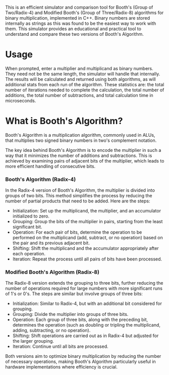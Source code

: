 This is an efficient simulator and comparison tool for Booth's (Group of Two/Radix-4) and Modified Booth's (Group of Three/Radix-8) algorithms for binary multiplication, implemented in C++. Binary numbers are stored internally as strings as this was found to be the easiest way to work with them. This simulator provides an educational and practical tool to understand and compare these two versions of Booth's Algorithm.

# Usage

When prompted, enter a multiplier and multiplicand as binary numbers. They need not be the same length, the simulator will handle that internally. The results will be calculated and returned using both algorithms, as will additional stats from each run of the algorithm. These statistics are: the total number of iterations needed to complete the calculation, the total number of additions, the total number of subtractions, and total calculation time in microseconds.

# What is Booth's Algorithm?
Booth's Algorithm is a multiplication algorithm, commonly used in ALUs, that multiplies two signed binary numbers in two's complement notation.

The key idea behind Booth's Algorithm is to encode the multiplier in such a way that it minimizes the number of additions and subtractions. This is achieved by examining pairs of adjacent bits of the multiplier, which leads to more efficient handling of consecutive bits.

### Booth's Algorithm (Radix-4)
In the Radix-4 version of Booth's Algorithm, the multiplier is divided into groups of two bits. This method simplifies the process by reducing the number of partial products that need to be added. Here are the steps:

- Initialization: Set up the multiplicand, the multiplier, and an accumulator initialized to zero.
- Grouping: Group the bits of the multiplier in pairs, starting from the least significant bit.
- Operation: For each pair of bits, determine the operation to be performed on the multiplicand (add, subtract, or no operation) based on the pair and its previous adjacent bit.
- Shifting: Shift the multiplicand and the accumulator appropriately after each operation.
- Iteration: Repeat the process until all pairs of bits have been processed.

### Modified Booth's Algorithm (Radix-8)
The Radix-8 version extends the grouping to three bits, further reducing the number of operations required for large numbers with more significant runs of 1's or 0's. The steps are similar but involve groups of three bits:

- Initialization: Similar to Radix-4, but with an additional bit considered for grouping.
- Grouping: Divide the multiplier into groups of three bits.
- Operation: Each group of three bits, along with the preceding bit, determines the operation (such as doubling or tripling the multiplicand, adding, subtracting, or no operation).
- Shifting: Shift operations are carried out as in Radix-4 but adjusted for the larger grouping.
- Iteration: Continue until all bits are processed.

Both versions aim to optimize binary multiplication by reducing the number of necessary operations, making Booth's Algorithm particularly useful in hardware implementations where efficiency is crucial.